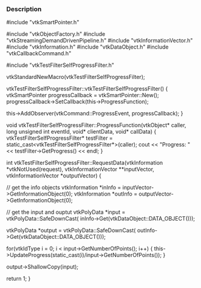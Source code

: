 ### Description
<source lang="cpp">
#include "vtkSmartPointer.h"
 
#include "vtkObjectFactory.h"
#include "vtkStreamingDemandDrivenPipeline.h"
#include "vtkInformationVector.h"
#include "vtkInformation.h"
#include "vtkDataObject.h"
#include "vtkCallbackCommand.h"

#include "vtkTestFilterSelfProgressFilter.h"
 
vtkStandardNewMacro(vtkTestFilterSelfProgressFilter);

vtkTestFilterSelfProgressFilter::vtkTestFilterSelfProgressFilter()
{
  vtkSmartPointer<vtkCallbackCommand> progressCallback = 
      vtkSmartPointer<vtkCallbackCommand>::New();
  progressCallback->SetCallback(this->ProgressFunction);
  
  this->AddObserver(vtkCommand::ProgressEvent, progressCallback);
}
 
void vtkTestFilterSelfProgressFilter::ProgressFunction(vtkObject* caller, long unsigned int eventId, void* clientData, void* callData)
{
  vtkTestFilterSelfProgressFilter* testFilter = static_cast<vtkTestFilterSelfProgressFilter*>(caller);
  cout << "Progress: " << testFilter->GetProgress() << endl;
}

int vtkTestFilterSelfProgressFilter::RequestData(vtkInformation *vtkNotUsed(request),
                                             vtkInformationVector **inputVector,
                                             vtkInformationVector *outputVector)
{
 
  // get the info objects
  vtkInformation *inInfo = inputVector[](0)->GetInformationObject(0);
  vtkInformation *outInfo = outputVector->GetInformationObject(0);
 
 
  // get the input and ouptut
  vtkPolyData *input = vtkPolyData::SafeDownCast(
      inInfo->Get(vtkDataObject::DATA_OBJECT()));
 
  vtkPolyData *output = vtkPolyData::SafeDownCast(
      outInfo->Get(vtkDataObject::DATA_OBJECT()));
 
  for(vtkIdType i = 0; i < input->GetNumberOfPoints(); i++)
    {
    this->UpdateProgress(static_cast<double>(i)/input->GetNumberOfPoints());
    }
     
  output->ShallowCopy(input);
 
  return 1;
}
</source>
